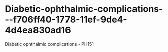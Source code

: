 # Diabetic-ophthalmic-complications---f706ff40-1778-11ef-9de4-4d4ea830ad16
Diabetic ophthalmic complications - PH151
